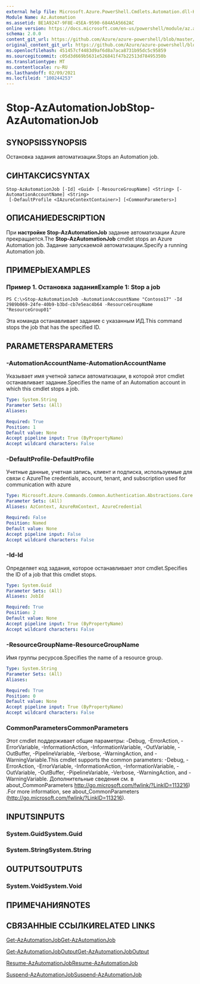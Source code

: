 ```yaml
---
external help file: Microsoft.Azure.PowerShell.Cmdlets.Automation.dll-Help.xml
Module Name: Az.Automation
ms.assetid: BE1A9247-9F8E-45EA-9590-684A5A5662AC
online version: https://docs.microsoft.com/en-us/powershell/module/az.automation/stop-azautomationjob
schema: 2.0.0
content_git_url: https://github.com/Azure/azure-powershell/blob/master/src/Automation/Automation/help/Stop-AzAutomationJob.md
original_content_git_url: https://github.com/Azure/azure-powershell/blob/master/src/Automation/Automation/help/Stop-AzAutomationJob.md
ms.openlocfilehash: 451457cf4483d9af6d8a7aca8731b95dc5c95859
ms.sourcegitcommit: c05d3d669b5631e526841f47b22513d78495350b
ms.translationtype: MT
ms.contentlocale: ru-RU
ms.lasthandoff: 02/09/2021
ms.locfileid: "100244253"
---
```

# <span data-ttu-id="db0d0-101">Stop-AzAutomationJob</span><span class="sxs-lookup"><span data-stu-id="db0d0-101">Stop-AzAutomationJob</span></span>

## <span data-ttu-id="db0d0-102">SYNOPSIS</span><span class="sxs-lookup"><span data-stu-id="db0d0-102">SYNOPSIS</span></span>
<span data-ttu-id="db0d0-103">Остановка задания автоматизации.</span><span class="sxs-lookup"><span data-stu-id="db0d0-103">Stops an Automation job.</span></span>

## <span data-ttu-id="db0d0-104">СИНТАКСИС</span><span class="sxs-lookup"><span data-stu-id="db0d0-104">SYNTAX</span></span>

```
Stop-AzAutomationJob [-Id] <Guid> [-ResourceGroupName] <String> [-AutomationAccountName] <String>
 [-DefaultProfile <IAzureContextContainer>] [<CommonParameters>]
```

## <span data-ttu-id="db0d0-105">ОПИСАНИЕ</span><span class="sxs-lookup"><span data-stu-id="db0d0-105">DESCRIPTION</span></span>
<span data-ttu-id="db0d0-106">При **настройке Stop-AzAutomationJob** задание автоматизации Azure прекращается.</span><span class="sxs-lookup"><span data-stu-id="db0d0-106">The **Stop-AzAutomationJob** cmdlet stops an Azure Automation job.</span></span>
<span data-ttu-id="db0d0-107">Задание запускаемой автоматизации.</span><span class="sxs-lookup"><span data-stu-id="db0d0-107">Specify a running Automation job.</span></span>

## <span data-ttu-id="db0d0-108">ПРИМЕРЫ</span><span class="sxs-lookup"><span data-stu-id="db0d0-108">EXAMPLES</span></span>

### <span data-ttu-id="db0d0-109">Пример 1. Остановка задания</span><span class="sxs-lookup"><span data-stu-id="db0d0-109">Example 1: Stop a job</span></span>
```
PS C:\>Stop-AzAutomationJob -AutomationAccountName "Contoso17" -Id 2989b069-24fe-40b9-b3bd-cb7e5eac4b64 -ResourceGroupName "ResourceGroup01"
```

<span data-ttu-id="db0d0-110">Эта команда останавливает задание с указанным ИД.</span><span class="sxs-lookup"><span data-stu-id="db0d0-110">This command stops the job that has the specified ID.</span></span>

## <span data-ttu-id="db0d0-111">PARAMETERS</span><span class="sxs-lookup"><span data-stu-id="db0d0-111">PARAMETERS</span></span>

### <span data-ttu-id="db0d0-112">-AutomationAccountName</span><span class="sxs-lookup"><span data-stu-id="db0d0-112">-AutomationAccountName</span></span>
<span data-ttu-id="db0d0-113">Указывает имя учетной записи автоматизации, в которой этот cmdlet останавливает задание.</span><span class="sxs-lookup"><span data-stu-id="db0d0-113">Specifies the name of an Automation account in which this cmdlet stops a job.</span></span>

```yaml
Type: System.String
Parameter Sets: (All)
Aliases:

Required: True
Position: 1
Default value: None
Accept pipeline input: True (ByPropertyName)
Accept wildcard characters: False
```

### <span data-ttu-id="db0d0-114">-DefaultProfile</span><span class="sxs-lookup"><span data-stu-id="db0d0-114">-DefaultProfile</span></span>
<span data-ttu-id="db0d0-115">Учетные данные, учетная запись, клиент и подписка, используемые для связи с Azure</span><span class="sxs-lookup"><span data-stu-id="db0d0-115">The credentials, account, tenant, and subscription used for communication with azure</span></span>

```yaml
Type: Microsoft.Azure.Commands.Common.Authentication.Abstractions.Core.IAzureContextContainer
Parameter Sets: (All)
Aliases: AzContext, AzureRmContext, AzureCredential

Required: False
Position: Named
Default value: None
Accept pipeline input: False
Accept wildcard characters: False
```

### <span data-ttu-id="db0d0-116">-Id</span><span class="sxs-lookup"><span data-stu-id="db0d0-116">-Id</span></span>
<span data-ttu-id="db0d0-117">Определяет код задания, которое останавливает этот cmdlet.</span><span class="sxs-lookup"><span data-stu-id="db0d0-117">Specifies the ID of a job that this cmdlet stops.</span></span>

```yaml
Type: System.Guid
Parameter Sets: (All)
Aliases: JobId

Required: True
Position: 2
Default value: None
Accept pipeline input: True (ByPropertyName)
Accept wildcard characters: False
```

### <span data-ttu-id="db0d0-118">-ResourceGroupName</span><span class="sxs-lookup"><span data-stu-id="db0d0-118">-ResourceGroupName</span></span>
<span data-ttu-id="db0d0-119">Имя группы ресурсов.</span><span class="sxs-lookup"><span data-stu-id="db0d0-119">Specifies the name of a resource group.</span></span>

```yaml
Type: System.String
Parameter Sets: (All)
Aliases:

Required: True
Position: 0
Default value: None
Accept pipeline input: True (ByPropertyName)
Accept wildcard characters: False
```

### <span data-ttu-id="db0d0-120">CommonParameters</span><span class="sxs-lookup"><span data-stu-id="db0d0-120">CommonParameters</span></span>
<span data-ttu-id="db0d0-121">Этот cmdlet поддерживает общие параметры: -Debug, -ErrorAction, -ErrorVariable, -InformationAction, -InformationVariable, -OutVariable, -OutBuffer, -PipelineVariable, -Verbose, -WarningAction, and -WarningVariable.</span><span class="sxs-lookup"><span data-stu-id="db0d0-121">This cmdlet supports the common parameters: -Debug, -ErrorAction, -ErrorVariable, -InformationAction, -InformationVariable, -OutVariable, -OutBuffer, -PipelineVariable, -Verbose, -WarningAction, and -WarningVariable.</span></span> <span data-ttu-id="db0d0-122">Дополнительные сведения см. в about_CommonParameters http://go.microsoft.com/fwlink/?LinkID=113216) .</span><span class="sxs-lookup"><span data-stu-id="db0d0-122">For more information, see about_CommonParameters (http://go.microsoft.com/fwlink/?LinkID=113216).</span></span>

## <span data-ttu-id="db0d0-123">INPUTS</span><span class="sxs-lookup"><span data-stu-id="db0d0-123">INPUTS</span></span>

### <span data-ttu-id="db0d0-124">System.Guid</span><span class="sxs-lookup"><span data-stu-id="db0d0-124">System.Guid</span></span>

### <span data-ttu-id="db0d0-125">System.String</span><span class="sxs-lookup"><span data-stu-id="db0d0-125">System.String</span></span>

## <span data-ttu-id="db0d0-126">OUTPUTS</span><span class="sxs-lookup"><span data-stu-id="db0d0-126">OUTPUTS</span></span>

### <span data-ttu-id="db0d0-127">System.Void</span><span class="sxs-lookup"><span data-stu-id="db0d0-127">System.Void</span></span>

## <span data-ttu-id="db0d0-128">ПРИМЕЧАНИЯ</span><span class="sxs-lookup"><span data-stu-id="db0d0-128">NOTES</span></span>

## <span data-ttu-id="db0d0-129">СВЯЗАННЫЕ ССЫЛКИ</span><span class="sxs-lookup"><span data-stu-id="db0d0-129">RELATED LINKS</span></span>

[<span data-ttu-id="db0d0-130">Get-AzAutomationJob</span><span class="sxs-lookup"><span data-stu-id="db0d0-130">Get-AzAutomationJob</span></span>](./Get-AzAutomationJob.md)

[<span data-ttu-id="db0d0-131">Get-AzAutomationJobOutput</span><span class="sxs-lookup"><span data-stu-id="db0d0-131">Get-AzAutomationJobOutput</span></span>](./Get-AzAutomationJobOutput.md)

[<span data-ttu-id="db0d0-132">Resume-AzAutomationJob</span><span class="sxs-lookup"><span data-stu-id="db0d0-132">Resume-AzAutomationJob</span></span>](./Resume-AzAutomationJob.md)

[<span data-ttu-id="db0d0-133">Suspend-AzAutomationJob</span><span class="sxs-lookup"><span data-stu-id="db0d0-133">Suspend-AzAutomationJob</span></span>](./Suspend-AzAutomationJob.md)


